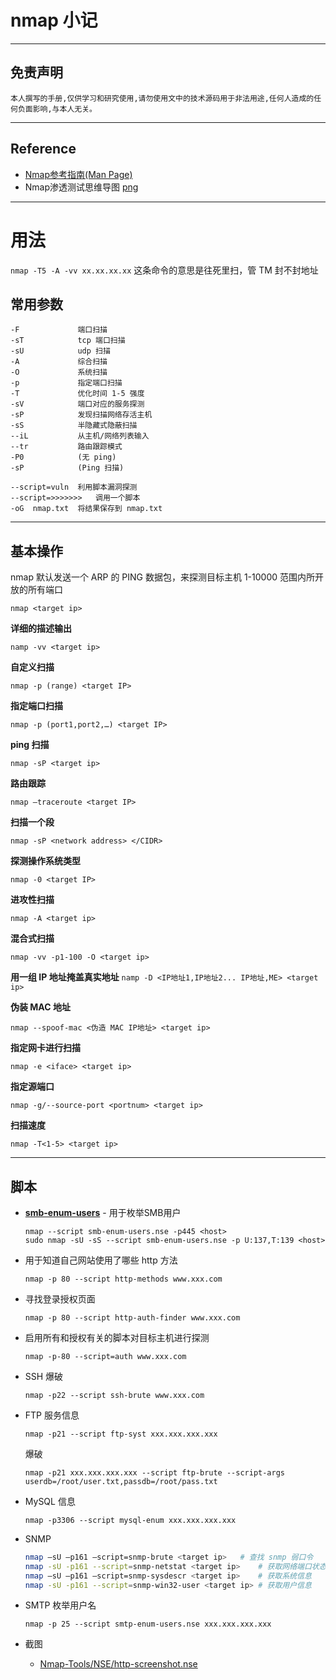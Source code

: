 # nmap 小记

---

## 免责声明

`本人撰写的手册,仅供学习和研究使用,请勿使用文中的技术源码用于非法用途,任何人造成的任何负面影响,与本人无关。`

---

## Reference

- [Nmap参考指南(Man Page)](https://nmap.org/man/zh/)
- Nmap渗透测试思维导图 [png](../文件/Nmap渗透测试思维导图.png)

---

# 用法
`nmap -T5 -A -vv xx.xx.xx.xx` 这条命令的意思是往死里扫，管 TM 封不封地址

## 常用参数

```
-F             端口扫描
-sT            tcp 端口扫描
-sU            udp 扫描
-A             综合扫描
-O             系统扫描
-p             指定端口扫描
-T             优化时间 1-5 强度
-sV            端口对应的服务探测
-sP            发现扫描网络存活主机
-sS            半隐藏式隐蔽扫描
--iL           从主机/网络列表输入
--tr           路由跟踪模式
-P0            (无 ping)
-sP            (Ping 扫描)

--script=vuln  利用脚本漏洞探测
--script=>>>>>>>   调用一个脚本
-oG  nmap.txt  将结果保存到 nmap.txt
```

---

## 基本操作

nmap 默认发送一个 ARP 的 PING 数据包，来探测目标主机 1-10000 范围内所开放的所有端口

`nmap <target ip>`

**详细的描述输出**

`namp -vv <target ip>`

**自定义扫描**

`nmap -p (range) <target IP>`

**指定端口扫描**

`nmap -p (port1,port2,…) <target IP>`

**ping 扫描**

`nmap -sP <target ip>`

**路由跟踪**

`nmap –traceroute <target IP>`

**扫描一个段**

`nmap -sP <network address> </CIDR>`

**探测操作系统类型**

`nmap -0 <target IP>`

**进攻性扫描**

`nmap -A <target ip>`

**混合式扫描**

`nmap -vv -p1-100 -O <target ip>`

**用一组 IP 地址掩盖真实地址**
`namp -D <IP地址1,IP地址2... IP地址,ME> <target ip>`

**伪装 MAC 地址**

`nmap --spoof-mac <伪造 MAC IP地址> <target ip>`

**指定网卡进行扫描**

`nmap -e <iface> <target ip>`

**指定源端口**

`nmap -g/--source-port <portnum> <target ip>`

**扫描速度**

`nmap -T<1-5> <target ip>`

---

## 脚本
- **[smb-enum-users](https://nmap.org/nsedoc/scripts/smb-enum-users.html)** - 用于枚举SMB用户
    ```
    nmap --script smb-enum-users.nse -p445 <host>
    sudo nmap -sU -sS --script smb-enum-users.nse -p U:137,T:139 <host>
    ```

- 用于知道自己网站使用了哪些 http 方法

    `nmap -p 80 --script http-methods www.xxx.com`

- 寻找登录授权页面

    `nmap -p 80 --script http-auth-finder www.xxx.com`

- 启用所有和授权有关的脚本对目标主机进行探测

    `nmap -p-80 --script=auth www.xxx.com`

- SSH 爆破

    `nmap -p22 --script ssh-brute www.xxx.com`

- FTP 服务信息

    `nmap -p21 --script ftp-syst xxx.xxx.xxx.xxx`

    爆破

    `nmap -p21 xxx.xxx.xxx.xxx --script ftp-brute --script-args userdb=/root/user.txt,passdb=/root/pass.txt`

- MySQL 信息

    `nmap -p3306 --script mysql-enum xxx.xxx.xxx.xxx`

- SNMP

    ```bash
    nmap –sU –p161 –script=snmp-brute <target ip>   # 查找 snmp 弱口令
    nmap -sU -p161 --script=snmp-netstat <target ip>    # 获取网络端口状态
    nmap –sU –p161 –script=snmp-sysdescr <target ip>    # 获取系统信息
    nmap -sU -p161 --script=snmp-win32-user <target ip> # 获取用户信息
    ```

- SMTP 枚举用户名

    `nmap -p 25 --script smtp-enum-users.nse xxx.xxx.xxx.xxx`

- 截图
    - [Nmap-Tools/NSE/http-screenshot.nse](https://github.com/SpiderLabs/Nmap-Tools/blob/master/NSE/http-screenshot.nse)
